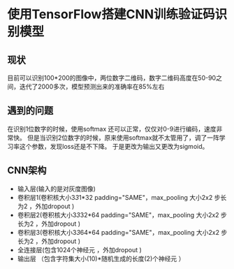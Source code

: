 # 使用TensorFlow搭建CNN训练验证码识别模型

## 现状
目前可以识别100*200的图像中，两位数字二维码，数字二维码高度在50-90之间，迭代了2000多次，模型预测出来的准确率在85%左右
## 遇到的问题

在识别1位数字的时候，使用softmax 还可以正常，仅仅对0-9进行编码，速度非常快。
但是当识别2位数字的时候，原来使用softmax就不太管用了，调了一阵学习率这个参数，发现loss还是不下降。
于是更改为输出又更改为sigmoid。

## CNN架构

- 输入层(输入的是对灰度图像)
- 卷积层1(卷积核大小3*3*1*32 padding="SAME"，max_pooling 大小2x2 步长为2 ，外加dropout )
- 卷积层2(卷积核大小3*3*32*64 padding="SAME"，max_pooling 大小2x2 步长为2 ，外加dropout )
- 卷积层3(卷积核大小3*3*64*64 padding="SAME"，max_pooling 大小2x2 步长为2 ，外加dropout )
- 全连接层(包含1024个神经元 ，外加dropout )
- 输出层 （包含字符集大小(10)*随机生成的长度(2)个神经元 ）

